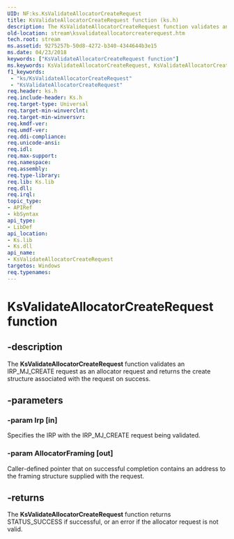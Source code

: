 ```yaml
---
UID: NF:ks.KsValidateAllocatorCreateRequest
title: KsValidateAllocatorCreateRequest function (ks.h)
description: The KsValidateAllocatorCreateRequest function validates an IRP_MJ_CREATE request as an allocator request and returns the create structure associated with the request on success.
old-location: stream\ksvalidateallocatorcreaterequest.htm
tech.root: stream
ms.assetid: 9275257b-50d8-4272-b340-4344644b3e15
ms.date: 04/23/2018
keywords: ["KsValidateAllocatorCreateRequest function"]
ms.keywords: KsValidateAllocatorCreateRequest, KsValidateAllocatorCreateRequest function [Streaming Media Devices], ks/KsValidateAllocatorCreateRequest, ksfunc_2d988d7a-d39f-4c77-8c18-06d01a8d75e9.xml, stream.ksvalidateallocatorcreaterequest
f1_keywords:
 - "ks/KsValidateAllocatorCreateRequest"
 - "KsValidateAllocatorCreateRequest"
req.header: ks.h
req.include-header: Ks.h
req.target-type: Universal
req.target-min-winverclnt: 
req.target-min-winversvr: 
req.kmdf-ver: 
req.umdf-ver: 
req.ddi-compliance: 
req.unicode-ansi: 
req.idl: 
req.max-support: 
req.namespace: 
req.assembly: 
req.type-library: 
req.lib: Ks.lib
req.dll: 
req.irql: 
topic_type:
- APIRef
- kbSyntax
api_type:
- LibDef
api_location:
- Ks.lib
- Ks.dll
api_name:
- KsValidateAllocatorCreateRequest
targetos: Windows
req.typenames: 
---
```


# KsValidateAllocatorCreateRequest function


## -description


The <b>KsValidateAllocatorCreateRequest</b> function validates an IRP_MJ_CREATE request as an allocator request and returns the create structure associated with the request on success.


## -parameters




### -param Irp [in]

Specifies the IRP with the IRP_MJ_CREATE request being validated.


### -param AllocatorFraming [out]

Caller-defined pointer that on successful completion contains an address to the framing structure supplied with the request.


## -returns



The <b>KsValidateAllocatorCreateRequest</b> function returns STATUS_SUCCESS if successful, or an error if the allocator request is not valid.



